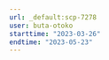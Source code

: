 ```yaml
---
url: _default:scp-7278
user: buta-otoko
starttime: "2023-03-26"
endtime: "2023-05-23"
---
```

<reserve />